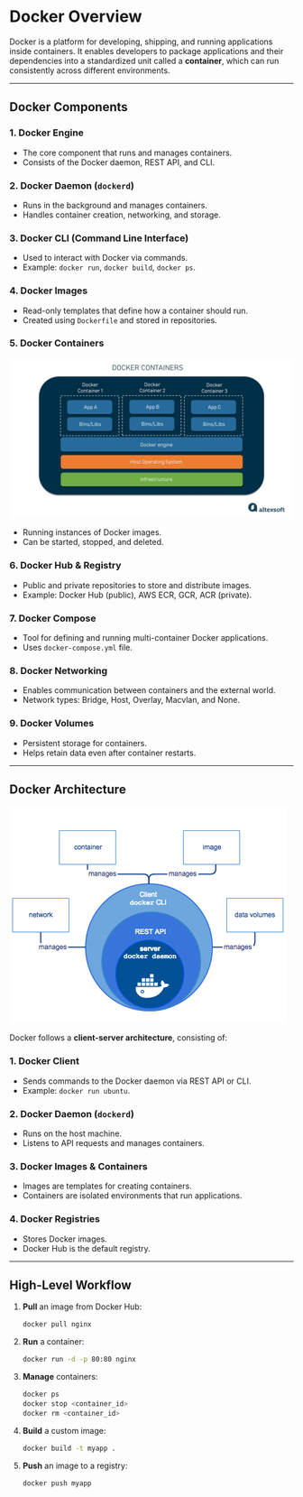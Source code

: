 # Docker Overview

Docker is a platform for developing, shipping, and running applications inside containers. It enables developers to package applications and their dependencies into a standardized unit called a **container**, which can run consistently across different environments.

---

## **Docker Components**

### 1. Docker Engine
- The core component that runs and manages containers.
- Consists of the Docker daemon, REST API, and CLI.

### 2. Docker Daemon (`dockerd`)
- Runs in the background and manages containers.
- Handles container creation, networking, and storage.

### 3. Docker CLI (Command Line Interface)
- Used to interact with Docker via commands.
- Example: `docker run`, `docker build`, `docker ps`.

### 4. Docker Images
- Read-only templates that define how a container should run.
- Created using `Dockerfile` and stored in repositories.

### 5. Docker Containers
![docker container](docker1.jpg)
- Running instances of Docker images.
- Can be started, stopped, and deleted.

### 6. Docker Hub & Registry
- Public and private repositories to store and distribute images.
- Example: Docker Hub (public), AWS ECR, GCR, ACR (private).

### 7. Docker Compose
- Tool for defining and running multi-container Docker applications.
- Uses `docker-compose.yml` file.

### 8. Docker Networking
- Enables communication between containers and the external world.
- Network types: Bridge, Host, Overlay, Macvlan, and None.

### 9. Docker Volumes
- Persistent storage for containers.
- Helps retain data even after container restarts.

---

## **Docker Architecture**

![docker architecture](docker2.png)

Docker follows a **client-server architecture**, consisting of:

### 1. **Docker Client**
- Sends commands to the Docker daemon via REST API or CLI.
- Example: `docker run ubuntu`.

### 2. **Docker Daemon (`dockerd`)**
- Runs on the host machine.
- Listens to API requests and manages containers.

### 3. **Docker Images & Containers**
- Images are templates for creating containers.
- Containers are isolated environments that run applications.

### 4. **Docker Registries**
- Stores Docker images.
- Docker Hub is the default registry.

---

## **High-Level Workflow**
1. **Pull** an image from Docker Hub:
   ```sh
   docker pull nginx
   ```
2. **Run** a container:
   ```sh
   docker run -d -p 80:80 nginx
   ```
3. **Manage** containers:
   ```sh
   docker ps
   docker stop <container_id>
   docker rm <container_id>
   ```
4. **Build** a custom image:
   ```sh
   docker build -t myapp .
   ```
5. **Push** an image to a registry:
   ```sh
   docker push myapp